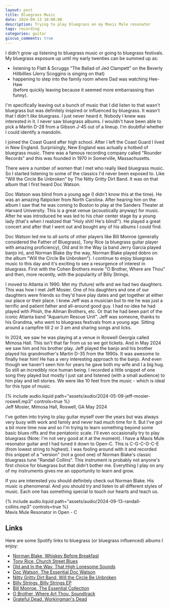 ```yaml
---
layout: post
title: Bluegrass Music
date: 2024-09-13 10:00:00
description: Trying to play bluegrass on my Mavis Mule resonator
tags: recording
categories: guitar
giscus_comments: true
---
```


I didn't grow up listening to bluegrass music or going to bluegrass festivals.
My bluegrass exposure up until my early twenties can be summed up as:

- listening to Flatt & Scruggs "The Ballad of Jed Clampett" on the Beverly  
  Hillbillies (Jerry Scoggins is singing on that)
- happening to step into the family room where Dad was watching Hee-Haw  
  (before quickly leaving because it seemed more embarrassing than funny).

I'm specifically leaving out a bunch of music that I did listen to that wasn't bluegrass but was definitely inspired or influenced by bluegrass. It wasn't that I didn't _like_ bluegrass. I just never heard it. Nobody I knew
was interested in it. I never saw bluegrass albums. I wouldn't have been able to
pick a Martin D-28 from a Gibson J-45 out of a lineup. I'm doubtful whether I
could identify a mandolin.

I joined the Coast Guard after high school. After I left the Coast Guard I lived
in New England. Surprisingly, New England was actually a hotbed of bluegrass
music. There was a famous recording company called "Rounder Records" and this
was founded in 1970 in Somerville, Massachusetts.

There were a number of women that I met who really liked bluegrass music. So I
started listening to some of the classics I'd never been exposed to. Like "Will
the Circle Be Unbroken" by The Nitty Gritty Dirt Band. It was on that album that
I first heard Doc Watson.

Doc Watson was blind from a young age (I didn't know this at the time). He was
an amazing flatpicker from North Carolina. After hearing him on the album I saw
that he was coming to Boston to play at the Sanders Theater at Harvard
University. This is a great venue (acoustically anyway) for music. After he was
introduced he was led to his chair center stage by a young lady (that's when I
realized that "Holy shit! He's blind!"). He played a great concert and after
that I went out and bought any of his albums I could find.

Doc Watson led me to all sorts of other players like Bill Monroe (generally
considered the Father of Bluegrass), Tony Rice (a bluegrass guitar player with
amazing proficiency), Old and In the Way (a band Jerry Garcia played banjo in),
and Norman Blake (by the way, Norman Blake played dobro on the album "Will the
Circle Be Unbroken"). I continue to enjoy bluegrass music to this day and it's
exciting to see a resurgence of interest in bluegrass. First with the Cohen
Brothers movie "O Brother, Where are Thou" and then, more recently, with the
popularity of Billy Strings.

I moved to Atlanta in 1990. Met my (future) wife and we had two daughters. This
was how I met Jeff Mosier. One of his daughters and one of our daughters were
friends so they'd have play dates and get together at either our place or their
place. I knew Jeff was a musician but to me he was just a terrific and patient
father and all-around good guy. I had no idea he had played with Phish, the
Allman Brothers, etc. Or that he had been part of the iconic Atlanta band
"Aquarium Rescue Unit". Jeff was someone, thanks to his Grandma, who went to
bluegrass festivals from a young age. Sitting around a campfire till 2 or
3 am and sharing songs and licks.

In 2024, we saw he was playing at a venue in Roswell Georgia called Mimosa Hall.
This isn't that far from us so we got tickets. And in May 2024 we saw him and
his brother play. Jeff played the banjo and his brother played his grandmother's
Martin D-35 from the 1990s. It was awesome to finally hear him! He has a very
interesting approach to the banjo. And even though we haven't seen him for years
he gave both my wife and I a big hug. So still an incredibly nice human being. I
recorded a little snippet of one song they played but mostly I just sat and
listened (with a small audience) to him play and tell stories. We were like 10
feet from the music - which is ideal for this type of music.

<div class="row mt-3">
    <div class="col-sm mt-3 mt-md-0">
        {% include audio.liquid path="assets/audio/2024-05-09-jeff-mosier-roswell.mp3" controls=true %}
    </div>
</div>
<div class="caption">
  Jeff Mosier, Mimosa Hall, Roswell, GA May 2024
</div>

I've gotten into trying to play guitar myself over the years but was always very
busy with work and family and never had much time for it. But I've got a bit
more time now and so I'm trying to learn something beyond some basic blues riffs
and the pentatonic scale. I'll even occasionally try to play bluegrass (Note:
I'm not very good at it at the moment). I have a Mavis Mule resonator guitar and
I had tuned it down to Open-C. This is C-G-C-G-C-E (from lowest string to
highest). I was fooling around with it and recorded this snippet of a "version"
(not a good one) of Norman Blake's classic bluegrass tune "Randall Collins".
This instrument is probably not anyone's first choice for bluegrass but that
didn't bother me. Everything I play on any of my instruments gives me an
opportunity to learn and grow.

If you are interested you should definitely check out Norman Blake. His music is
phenomenal. And you should try and listen to all different styles of music. Each
one has something special to touch our hearts and teach us.

<div class="row mt-3">
    <div class="col-sm mt-3 mt-md-0">
        {% include audio.liquid path="assets/audio/2024-09-13-randall-collins.mp3" controls=true %}
    </div>
</div>
<div class="caption">
  Mavis Mule Resonator in Open - C
</div>

## Links

Here are some Spotify links to bluegrass (or bluegrass influenced) albums I
enjoy:

- [Norman Blake, Whiskey Before Breakfast](https://open.spotify.com/album/7KoAd8Jt2udhxxRZ2uiiee?si=KZW2Yz9vTpeM9Z4AYO5_lQ)
- [Tony Rice, Church Street Blues](https://open.spotify.com/album/2ikwlUUIe2EiOO2gDZjOJb?si=acNLq_YeQPeRnksQUbMtiw)
- [Old and In the Way, That High Lonesome Sounds](https://open.spotify.com/album/2zCsaLXYPKqJ0WKKAOLWvx?si=aumcG23GTQ-k9pXm6Q1_xg)
- [Doc Watson, The Essential Doc Watson](https://open.spotify.com/album/3HDyUNqZY6ffpGHm370MdX?si=mCG8tDc_TL-eem24nqY9Wg)
- [Nitty Gritty Dirt Band, Will the Circle Be Unbroken](https://open.spotify.com/album/1dfvcFHSox0YKcPMxDrLIs?si=ElZsuZHNT4aJn4c7nXWuEQ)
- [Billy Strings, Billy Strings EP](https://open.spotify.com/album/3YH8rxsSyINBfebMRtbCBf?si=xylZOD4NTAq8osGbaUA3pg)
- [Bill Monroe, The Essential Collection](https://open.spotify.com/album/4yoRGOx7QTGiMftU2ap1sv?si=-xvsIHX1T5-089FsMSo91g)
- [O Brother, Where Art Thou, Soundtrack](https://open.spotify.com/album/7gzX88qS3Vx2r87g5pbdfJ?si=aFomh-tBQT-80IX0X5Zdbg)
- [Grateful Dead, Workingman's Dead](https://open.spotify.com/album/4jxokHekH1qSad1DcC82ku?si=Byh9MyEPTUajvtBISlkc2w)
